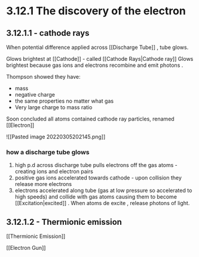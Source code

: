 # 3.12.1 The discovery of the electron

## 3.12.1.1 - cathode rays
When potential difference applied across [[Discharge Tube]] , tube glows. 

Glows brightest at [[Cathode]] - called [[Cathode Rays|Cathode ray]] 
Glows brightest because gas ions and electrons recombine and emit photons .

Thompson showed they have:
- mass 
- negative charge 
- the same properties no matter what gas
- Very large charge to mass ratio

Soon concluded all atoms contained cathode ray particles, renamed [[Electron]]


![[Pasted image 20220305202145.png]]

### how a discharge tube glows
1) high p.d across discharge tube pulls electrons off the gas atoms - creating ions and electron pairs
2) positive gas ions accelerated towards cathode - upon collision they release more electrons
3) electrons accelerated along tube (gas at low pressure so accelerated to high speeds) and collide with gas atoms causing them to become [[Excitation|excited]] . When atoms de excite , release photons of light.

## 3.12.1.2 - Thermionic emission
[[Thermionic Emission]]

[[Electron Gun]]